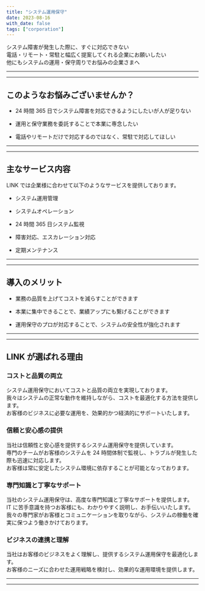 ```yaml
---
title: "システム運用保守"
date: 2023-08-16
with_date: false
tags: ["corporation"]
---
```


システム障害が発生した際に、すぐに対応できない  
電話・リモート・常駐と幅広く提案してくれる企業にお願いしたい  
他にもシステムの運用・保守周りでお悩みの企業さまへ

<!--more-->

---

---

## このようなお悩みございませんか？

- 24 時間 365 日でシステム障害を対応できるようにしたいが人が足りない

- 運用と保守業務を委託することで本業に専念したい

- 電話やリモートだけで対応するのではなく、常駐で対応してほしい

---

---

## 主なサービス内容

LINK では企業様に合わせて以下のようなサービスを提供しております。

- システム運用管理

- システムオペレーション

- 24 時間 365 日システム監視

- 障害対応、エスカレーション対応

- 定期メンテナンス

---

---

## 導入のメリット

- 業務の品質を上げてコストを減らすことができます

- 本業に集中できることで、業績アップにも繋げることができます

- 運用保守のプロが対応することで、システムの安全性が強化されます

---

---

## LINK が選ばれる理由

### コストと品質の両立

システム運用保守においてコストと品質の両立を実現しております。  
我々はシステムの正常な動作を維持しながら、コストを最適化する方法を提供します。  
お客様のビジネスに必要な運用を、効果的かつ経済的にサポートいたします。

### 信頼と安心感の提供

当社は信頼性と安心感を提供するシステム運用保守を提供しています。  
専門のチームがお客様のシステムを 24 時間体制で監視し、トラブルが発生した際も迅速に対応します。  
お客様は常に安定したシステム環境に依存することが可能となっております。

### 専門知識と丁寧なサポート

当社のシステム運用保守は、高度な専門知識と丁寧なサポートを提供します。  
IT に苦手意識を持つお客様にも、わかりやすく説明し、お手伝いいたします。  
我々の専門家がお客様とコミュニケーションを取りながら、システムの稼働を確実に保つよう働きかけております。

### ビジネスの連携と理解

当社はお客様のビジネスをよく理解し、提供するシステム運用保守を最適化します。  
お客様のニーズに合わせた運用戦略を検討し、効果的な運用環境を提供します。

---

---

<!-- ## 事例

### 【Case1：障害発生時、今まで以上の迅速な対応ができるように】

小売関係の企業様

障害発生時は社内にいる担当者が対応するも、
解決できないことも多々ある。時間もかかり業務に支障が出ることに。

Before：導入前のお悩み
委託をお願いしていた作業員の到着を待つことが多かった。
障害が発生しても、リモート等で迅速に対応しながら現場にも来てほしい。

After：導入後の成果
迅速に対応したことで、システム全体の復旧が格段に速くなった。

### 【Case.02：属人化の解消に繋げることに成功】

サービス関係の企業様

特定の担当者に業務が偏っていた。
システムのサービスレベル目標を満たせない状況が続いていた。

Before：導入前のお悩み
休日や夜間に届くアラートに対応しなければいけなかった。
大きく負担がかかっており、しばしば休むことも目立っていた。

After：導入後の成果
担当者以外にも対応できる人が増えたことで、アラートの解消も早くなった。
属人化を解消したことで体力面・精神面が大きく改善された。

---

## お客様の声

### 企業 A（製造業）

当社のシステム運用保守をお願いしてから、システムのトラブルが激減しました。
専門家のチームが常に見守ってくれるので、安心してビジネスに集中できます。
信頼性の高いサービスを提供いただき、感謝しています。

### 企業 B（小売業）

当社は IT に詳しくないため、システム運用に不安を感じていました。
しかし、当社のニーズに合わせた説明とサポートをしていただき、安心して業務を行えるようになりました。
プロのチームのおかげで、システム運用の専門知識が不要なことを実感しています。

### 企業 C（サービス業）

当社はコスト削減を求めていましたが、システムの品質を損ねることは避けたいと考えていました。
当社の要望を理解し、コストと品質のバランスを取った運用プランを提案していただきました。
コスト削減と安定性を実現したい企業にとって、最適な選択肢と言えます。

### 企業 D（教育機関）

システム運用保守のおかげで、教育機関内のシステム管理が効率的になりました。
トラブルが発生しても、迅速な対応で問題を解決していただけるので、生徒や教職員への影響を最小限に抑えることができます。
安心して教育活動に専念できる環境を提供していただき、感謝しています。

---

--- -->
